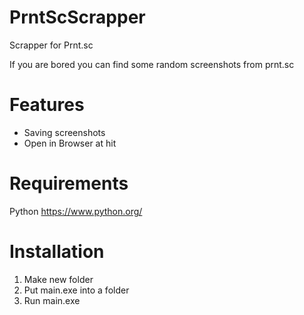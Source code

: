 # PrntScScrapper
Scrapper for Prnt.sc 

If you are bored you can find some random screenshots from prnt.sc

# Features
- Saving screenshots
- Open in Browser at hit

# Requirements
Python https://www.python.org/

# Installation
1. Make new folder
2. Put main.exe into a folder
3. Run main.exe

